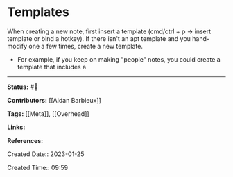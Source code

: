 # Templates
When creating a new note, first insert a template (cmd/ctrl + p -> insert template or bind a hotkey). If there isn't an apt template and you hand-modify one a few times, create a new template.
- For example, if you keep on making "people" notes, you could create a template that includes a 

---
**Status:**
#🌱 

**Contributors:**
[[Aidan Barbieux]]

**Tags:**
[[Meta]], [[Overhead]]

**Links:**

**References:**

Created Date:: 2023-01-25

Created Time:: 09:59